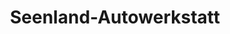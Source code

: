 ---
title: "Seenland-Autowerkstatt"
url: /hoyerswerda/seenland-autowerkstatt/
shop: Autowerkstatt
---